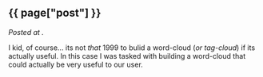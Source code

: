 ## {{ page["post"] }}

*Posted at <!--{ page["date"] }-->.*

I kid, of course... its not *that* 1999 to bulid a word-cloud (_or tag-cloud_)
if its actually useful. In this case I was tasked with building a word-cloud
that could actually be very useful to our user.

